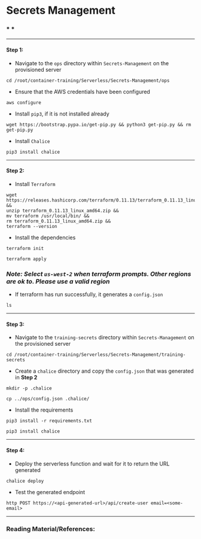# **Secrets Management**


### *  *

-------

#### Step 1:

* Navigate to the `ops` directory within `Secrets-Management` on the provisioned server

```commandline
cd /root/container-training/Serverless/Secrets-Management/ops
```

* Ensure that the AWS credentials have been configured

```commandline
aws configure
```

* Install `pip3`, if it is not installed already

```commandline
wget https://bootstrap.pypa.io/get-pip.py && python3 get-pip.py && rm get-pip.py
```

* Install `Chalice`

```commandline
pip3 install chalice
```

-------

#### Step 2:

* Install `Terraform`

```commandline
wget https://releases.hashicorp.com/terraform/0.11.13/terraform_0.11.13_linux_amd64.zip &&
unzip terraform_0.11.13_linux_amd64.zip &&
mv terraform /usr/local/bin/ &&
rm terraform_0.11.13_linux_amd64.zip &&
terraform --version
```

* Install the dependencies

```commandline
terraform init

terraform apply
```

### *Note: Select `us-west-2` when terraform prompts. Other regions are ok to. Please use a valid region*


* If terraform has run successfully, it generates a `config.json`

```commandline
ls
```

-------

#### Step 3:

* Navigate to the `training-secrets` directory within `Secrets-Management` on the provisioned server

```commandline
cd /root/container-training/Serverless/Secrets-Management/training-secrets
```

* Create a `chalice` directory and copy the `config.json` that was generated in **Step 2**

```commandline
mkdir -p .chalice

cp ../ops/config.json .chalice/
```

* Install the requirements

```commandline
pip3 install -r requirements.txt

pip3 install chalice
```

-------

#### Step 4:

* Deploy the serverless function and wait for it to return the URL generated

```commandline
chalice deploy
```

* Test the generated endpoint

```commandline
http POST https://<api-generated-url>/api/create-user email=<some-email>
```

-------

### Reading Material/References:
